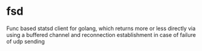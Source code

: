 fsd
===

Func based statsd client for golang, which returns more or less directly via using a buffered channel and reconnection establishment in case of failure of udp sending
